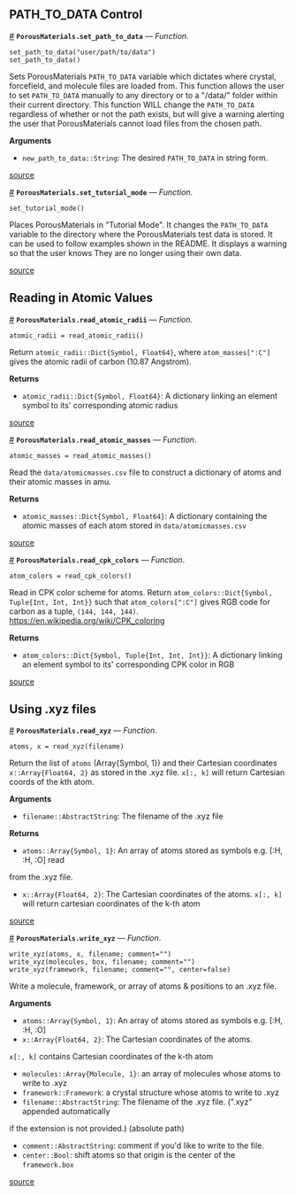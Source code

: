 
<a id='PATH_TO_DATA-Control-1'></a>

## PATH_TO_DATA Control

<a id='PorousMaterials.set_path_to_data' href='#PorousMaterials.set_path_to_data'>#</a>
**`PorousMaterials.set_path_to_data`** &mdash; *Function*.



```
set_path_to_data("user/path/to/data")
set_path_to_data()
```

Sets PorousMaterials `PATH_TO_DATA` variable which dictates where crystal, forcefield, and molecule files are loaded from. This function allows the user to set `PATH_TO_DATA` manually to any directory or to a "/data/" folder within their current directory. This function WILL change the `PATH_TO_DATA` regardless of whether or not the path exists, but will give a warning alerting the user that PorousMaterials cannot load files from the chosen path.

**Arguments**

  * `new_path_to_data::String`: The desired `PATH_TO_DATA` in string form.


<a target='_blank' href='https://github.com/SimonEnsemble/PorousMaterials.jl/blob/0b314a309d738169927abfd7afcb30c6f7d7a651/src/PorousMaterials.jl#L30-L43' class='documenter-source'>source</a><br>

<a id='PorousMaterials.set_tutorial_mode' href='#PorousMaterials.set_tutorial_mode'>#</a>
**`PorousMaterials.set_tutorial_mode`** &mdash; *Function*.



```
set_tutorial_mode()
```

Places PorousMaterials in "Tutorial Mode". It changes the `PATH_TO_DATA` variable to the directory where the PorousMaterials test data is stored. It can be used to follow examples shown in the README. It displays a warning so that the user knows They are no longer using their own data.


<a target='_blank' href='https://github.com/SimonEnsemble/PorousMaterials.jl/blob/0b314a309d738169927abfd7afcb30c6f7d7a651/src/PorousMaterials.jl#L60-L67' class='documenter-source'>source</a><br>


<a id='Reading-in-Atomic-Values-1'></a>

## Reading in Atomic Values

<a id='PorousMaterials.read_atomic_radii' href='#PorousMaterials.read_atomic_radii'>#</a>
**`PorousMaterials.read_atomic_radii`** &mdash; *Function*.



```
atomic_radii = read_atomic_radii()
```

Return `atomic_radii::Dict{Symbol, Float64}`, where `atom_masses[":C"]` gives the atomic radii of carbon (10.87 Angstrom).

**Returns**

  * `atomic_radii::Dict{Symbol, Float64}`: A dictionary linking an element symbol to its' corresponding atomic radius


<a target='_blank' href='https://github.com/SimonEnsemble/PorousMaterials.jl/blob/0b314a309d738169927abfd7afcb30c6f7d7a651/src/Misc.jl#L88-L96' class='documenter-source'>source</a><br>

<a id='PorousMaterials.read_atomic_masses' href='#PorousMaterials.read_atomic_masses'>#</a>
**`PorousMaterials.read_atomic_masses`** &mdash; *Function*.



```
atomic_masses = read_atomic_masses()
```

Read the `data/atomicmasses.csv` file to construct a dictionary of atoms and their atomic masses in amu.

**Returns**

  * `atomic_masses::Dict{Symbol, Float64}`: A dictionary containing the atomic masses of each atom stored in `data/atomicmasses.csv`


<a target='_blank' href='https://github.com/SimonEnsemble/PorousMaterials.jl/blob/0b314a309d738169927abfd7afcb30c6f7d7a651/src/Misc.jl#L108-L116' class='documenter-source'>source</a><br>

<a id='PorousMaterials.read_cpk_colors' href='#PorousMaterials.read_cpk_colors'>#</a>
**`PorousMaterials.read_cpk_colors`** &mdash; *Function*.



```
atom_colors = read_cpk_colors()
```

Read in CPK color scheme for atoms. Return `atom_colors::Dict{Symbol, Tuple{Int, Int, Int}}` such that `atom_colors[":C"]` gives RGB code for carbon as a tuple, `(144, 144, 144)`. https://en.wikipedia.org/wiki/CPK_coloring

**Returns**

  * `atom_colors::Dict{Symbol, Tuple{Int, Int, Int}}`: A dictionary linking an element symbol to its' corresponding CPK color in RGB


<a target='_blank' href='https://github.com/SimonEnsemble/PorousMaterials.jl/blob/0b314a309d738169927abfd7afcb30c6f7d7a651/src/Misc.jl#L69-L78' class='documenter-source'>source</a><br>


<a id='Using-.xyz-files-1'></a>

## Using .xyz files

<a id='PorousMaterials.read_xyz' href='#PorousMaterials.read_xyz'>#</a>
**`PorousMaterials.read_xyz`** &mdash; *Function*.



```
atoms, x = read_xyz(filename)
```

Return the list of `atoms` (Array{Symbol, 1}) and their Cartesian coordinates `x::Array{Float64, 2}` as stored in the .xyz file. `x[:, k]` will return Cartesian coords of the kth atom.

**Arguments**

  * `filename::AbstractString`: The filename of the .xyz file

**Returns**

  * `atoms::Array{Symbol, 1}`: An array of atoms stored as symbols e.g. [:H, :H, :O] read

from the .xyz file.

  * `x::Array{Float64, 2}`: The Cartesian coordinates of the atoms. `x[:, k]` will return cartesian coordinates of the k-th atom


<a target='_blank' href='https://github.com/SimonEnsemble/PorousMaterials.jl/blob/0b314a309d738169927abfd7afcb30c6f7d7a651/src/Misc.jl#L1-L15' class='documenter-source'>source</a><br>

<a id='PorousMaterials.write_xyz' href='#PorousMaterials.write_xyz'>#</a>
**`PorousMaterials.write_xyz`** &mdash; *Function*.



```
write_xyz(atoms, x, filename; comment="")
write_xyz(molecules, box, filename; comment="")
write_xyz(framework, filename; comment="", center=false)
```

Write a molecule, framework, or array of atoms & positions to an .xyz file.

**Arguments**

  * `atoms::Array{Symbol, 1}`: An array of atoms stored as symbols e.g. [:H, :H, :O]
  * `x::Array{Float64, 2}`: The Cartesian coordinates of the atoms.

`x[:, k]` contains Cartesian coordinates of the k-th atom

  * `molecules::Array{Molecule, 1}`: an array of molecules whose atoms to write to .xyz
  * `framework::Framework`: a crystal structure whose atoms to write to .xyz
  * `filename::AbstractString`: The filename of the .xyz file. (".xyz" appended automatically

if the extension is not provided.) (absolute path)

  * `comment::AbstractString`: comment if you'd like to write to the file.
  * `center::Bool`: shift atoms so that origin is the center of the `framework.box`


<a target='_blank' href='https://github.com/SimonEnsemble/PorousMaterials.jl/blob/0b314a309d738169927abfd7afcb30c6f7d7a651/src/Misc.jl#L35-L52' class='documenter-source'>source</a><br>

